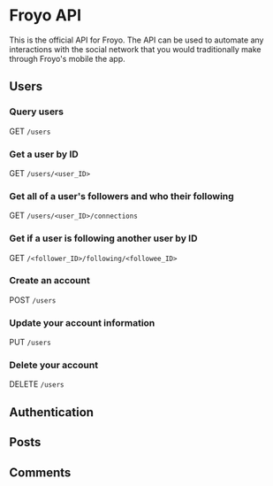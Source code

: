 # Froyo API
This is the official API for Froyo. The API can be used to automate any interactions with the social network that you would traditionally make through Froyo's mobile the app.
## Users
### Query users
GET `/users`
### Get a user by ID
GET `/users/<user_ID>`
### Get all of a user's followers and who their following
GET `/users/<user_ID>/connections`
### Get if a user is following another user by ID
GET `/<follower_ID>/following/<followee_ID>`
### Create an account
POST `/users`
### Update your account information
PUT `/users`
### Delete your account
DELETE `/users`
## Authentication
## Posts
## Comments
